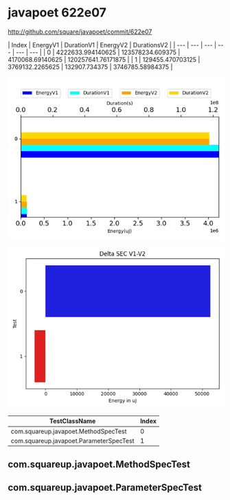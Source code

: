 # javapoet 622e07


http://github.com/square/javapoet/commit/622e07


| Index | EnergyV1 | DurationV1 | EnergyV2 | DurationsV2 |
| --- | --- | --- | --- | --- | --- |
| 0 | 4222633.994140625 | 123578234.609375 | 4170068.69140625 | 120257641.76171875 |
| 1 | 129455.470703125 | 3769132.2265625 | 132907.734375 | 3746785.58984375 |

![](./javapoet.png)

![](./javapoet_delta.png)

| TestClassName | Index |
| --- | --- |
| com.squareup.javapoet.MethodSpecTest | 0 |
| com.squareup.javapoet.ParameterSpecTest | 1 |
## com.squareup.javapoet.MethodSpecTest

## com.squareup.javapoet.ParameterSpecTest

